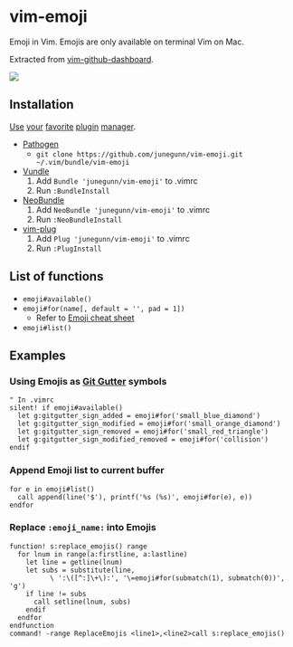 vim-emoji
=========

Emoji in Vim. Emojis are only available on terminal Vim on Mac.

Extracted from
[vim-github-dashboard](https://github.com/junegunn/vim-github-dashboard).

![](https://raw.github.com/junegunn/vim-emoji/png/emoji-sign.png)

Installation
------------

[Use](https://github.com/tpope/vim-pathogen)
[your](https://github.com/gmarik/vundle)
[favorite](https://github.com/junegunn/vim-plug)
[plugin](https://github.com/Shougo/neobundle.vim)
[manager](https://github.com/MarcWeber/vim-addon-manager).

- [Pathogen](https://github.com/tpope/vim-pathogen)
  - `git clone https://github.com/junegunn/vim-emoji.git ~/.vim/bundle/vim-emoji`
- [Vundle](https://github.com/gmarik/vundle)
  1. Add `Bundle 'junegunn/vim-emoji'` to .vimrc
  2. Run `:BundleInstall`
- [NeoBundle](https://github.com/Shougo/neobundle.vim)
  1. Add `NeoBundle 'junegunn/vim-emoji'` to .vimrc
  2. Run `:NeoBundleInstall`
- [vim-plug](https://github.com/junegunn/vim-plug)
  1. Add `Plug 'junegunn/vim-emoji'` to .vimrc
  2. Run `:PlugInstall`

List of functions
-----------------

- `emoji#available()`
- `emoji#for(name[, default = '', pad = 1])`
  - Refer to [Emoji cheat sheet](http://www.emoji-cheat-sheet.com)
- `emoji#list()`

Examples
--------

### Using Emojis as [Git Gutter](https://github.com/airblade/vim-gitgutter) symbols

```vim
" In .vimrc
silent! if emoji#available()
  let g:gitgutter_sign_added = emoji#for('small_blue_diamond')
  let g:gitgutter_sign_modified = emoji#for('small_orange_diamond')
  let g:gitgutter_sign_removed = emoji#for('small_red_triangle')
  let g:gitgutter_sign_modified_removed = emoji#for('collision')
endif
```

### Append Emoji list to current buffer

```vim
for e in emoji#list()
  call append(line('$'), printf('%s (%s)', emoji#for(e), e))
endfor
```

### Replace `:emoji_name:` into Emojis

```vim
function! s:replace_emojis() range
  for lnum in range(a:firstline, a:lastline)
    let line = getline(lnum)
    let subs = substitute(line,
          \ ':\([^:]\+\):', '\=emoji#for(submatch(1), submatch(0))', 'g')
    if line != subs
      call setline(lnum, subs)
    endif
  endfor
endfunction
command! -range ReplaceEmojis <line1>,<line2>call s:replace_emojis()
```
